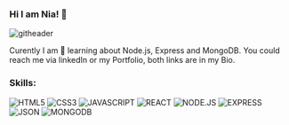 ### Hi I am Nia! 👋

![githeader](https://github.com/niasantiago/niasantiago/assets/126848887/f9244098-5e23-4981-ab52-c2e501a30241)

Curently I am 🌱 learning about Node.js, Express and MongoDB. You could reach me via linkedIn or my Portfolio, both links are in my Bio.

### Skills: 
![HTML5](https://img.shields.io/badge/HTML5-CD6A20?style=for-the-badge&logo=HTML5&logoColor=white)
![CSS3](https://img.shields.io/badge/CSS3-B11F05?style=for-the-badge&logo=CSS3&logoColor=white)
![JAVASCRIPT](https://img.shields.io/badge/JAVASCRIPT-E4DA02?style=for-the-badge&logo=JAVASCRIPT&logoColor=white)
![REACT](https://img.shields.io/badge/REACT-3359FF?style=for-the-badge&logo=REACT&logoColor=white)
![NODE.JS](https://img.shields.io/badge/NODE.JS-549D05?style=for-the-badge&logo=NODE.JS&logoColor=white)
![EXPRESS](https://img.shields.io/badge/Express.js-404D59?style=for-the-badge)
![JSON](https://img.shields.io/badge/JSON-000000?style=for-the-badge&logo=JSON&logoColor=white)
![MONGODB](https://img.shields.io/badge/MONGODB-FF33F2?style=for-the-badge&logo=MONGODB&logoColor=white)
<!--
**niasantiago/niasantiago** is a ✨ _special_ ✨ repository because its `README.md` (this file) appears on your GitHub profile.

(https://user-images.githubusercontent.com/126848887/231267552-aee1cd51-24ba-41c2-881b-26b29e2126a6.png)

Here are some ideas to get you started:

- 🔭 I’m currently working on ...
- 🌱 I’m currently learning ...
- 👯 I’m looking to collaborate on ...
- 🤔 I’m looking for help with ...
- 💬 Ask me about ...
- 📫 How to reach me: niasantiago@netlify.app
- 😄 Pronouns: she/her/hers
- ⚡ Fun fact: ...
-->

<!--
**niasantiago/niasantiago** is a ✨ _special_ ✨ repository because its `README.md` (this file) appears on your GitHub profile.

(https://user-images.githubusercontent.com/126848887/231267552-aee1cd51-24ba-41c2-881b-26b29e2126a6.png)

Here are some ideas to get you started:

- 🔭 I’m currently working on ...
- 🌱 I’m currently learning ...
- 👯 I’m looking to collaborate on ...
- 🤔 I’m looking for help with ...
- 💬 Ask me about ...
- 📫 How to reach me: niasantiago@netlify.app
- 😄 Pronouns: she/her/hers
- ⚡ Fun fact: ...
-->
